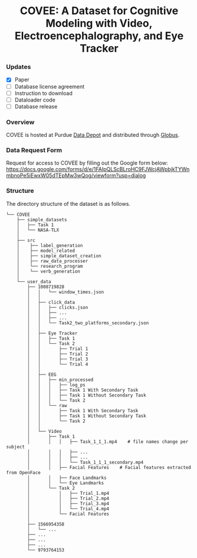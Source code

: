 <h1 align="center"> 
COVEE: A Dataset for Cognitive Modeling with Video, Electroencephalography, and Eye Tracker
</h1>

<!-- ### Items available -->
### Updates
- [x] Paper
- [ ] Database license agreement
- [ ] Instruction to download
- [ ] Dataloader code
- [ ] Database release

### Overview

COVEE is hosted at Purdue [Data Depot](https://www.rcac.purdue.edu/storage/depot) and distributed through [Globus](https://www.globus.org/).

### Data Request Form

Request for access to COVEE by filling out the Google form below:
https://docs.google.com/forms/d/e/1FAIpQLScBLroHC9FJWcjAWpbjkTYWnmbnoPe5iEwxW05dTEpMw3wQog/viewform?usp=dialog

### Structure

The directory structure of the dataset is as follows. 

```    
└── COVEE                              
    ├── simple_datasets
    │   ├── Task 1   
    │   └── NASA-TLX
    │   
    ├── src
    │    ├── label_generation
    │    ├── model_related
    │    ├── simple_dataset_creation
    │    ├── raw_data_processer
    │    └── research_program
    │    └── verb_generation
    │
    └── user_data
        ├── 1008719828
        │   │   └── window_times.json
        │   │
        │   ├── click_data
        │   │   ├── clicks.json
        │   │   ├── ...
        │   │   ├── ...
        │   │   └── Task2_two_platforms_secondary.json
        │   │
        │   ├── Eye Tracker
        │   │   ├── Task 1
        │   │   └── Task 2
        │   │       ├── Trial 1
        │   │       ├── Trial 2
        │   │       ├── Trial 3
        │   │       └── Trial 4
        │   │
        │   ├── EEG
        │   │   ├── min_processed
        │   │   │   ├── log_ps
        │   │   │   ├── Task 1 With Secondary Task
        │   │   │   ├── Task 1 Without Secondary Task
        │   │   │   └── Task 2
        │   │   └── raw
        │   │       ├── Task 1 With Secondary Task
        │   │       ├── Task 1 Without Secondary Task
        │   │       └── Task 2
        │   │
        │   └── Video
        │       ├── Task 1
        │       │   │   ├── Task_1_1_1.mp4    # file names change per subject
        │       │   │   ├── ...
        │       │   │   ├── ...
        │       │   │   └── Task_1_1_1_secondary.mp4
        │       │   ├── Facial Features    # Facial features extracted from OpenFace
        │       │   ├── Face Landmarks 
        │       │   └── Eye Landmarks
        │       └── Task 2
        │           │   ├── Trial_1.mp4 
        │           │   ├── Trial_2.mp4
        │           │   ├── Trial_3.mp4
        │           │   └── Trial_4.mp4
        │           └── Facial Features
        │ 
        ├── 1566954358
        │   └── ...
        ├── ...
        ├── ...
        ├── ...
        └── 9793764153

```


